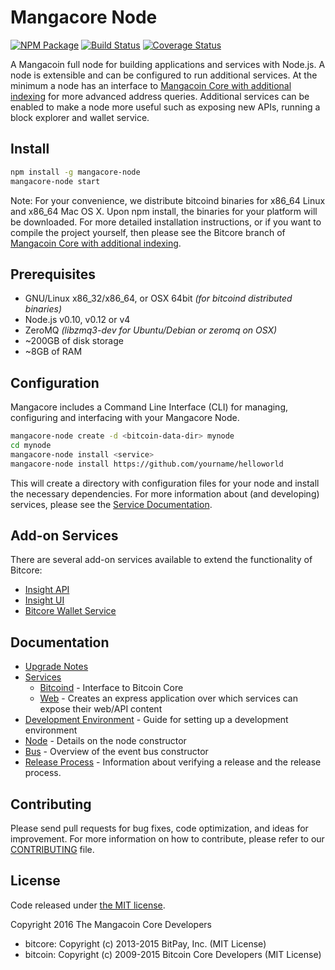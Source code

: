 Mangacore Node
============

[![NPM Package](https://img.shields.io/npm/v/mangacore-node.svg?style=flat-square)](https://www.npmjs.org/package/mangacore-node)
[![Build Status](https://img.shields.io/travis/mangacoin-project/mangacore-node.svg?branch=master&style=flat-square)](https://travis-ci.org/mangacoin-project/mangacore-node)
[![Coverage Status](https://img.shields.io/coveralls/mangacoin-project/mangacore-node.svg?style=flat-square)](https://coveralls.io/r/mangacoin-project/mangacore-node)

A Mangacoin full node for building applications and services with Node.js. A node is extensible and can be configured to run additional services. At the minimum a node has an interface to [Mangacoin Core with additional indexing](https://github.com/mangacoin-project/mangacore-mangacoin) for more advanced address queries. Additional services can be enabled to make a node more useful such as exposing new APIs, running a block explorer and wallet service.

## Install

```bash
npm install -g mangacore-node
mangacore-node start
```

Note: For your convenience, we distribute bitcoind binaries for x86_64 Linux and x86_64 Mac OS X. Upon npm install, the binaries for your platform will be downloaded. For more detailed installation instructions, or if you want to compile the project yourself, then please see the Bitcore branch of [Mangacoin Core with additional indexing](https://github.com/mangacoin-project/mangacore-mangacoin).

## Prerequisites

- GNU/Linux x86_32/x86_64, or OSX 64bit *(for bitcoind distributed binaries)*
- Node.js v0.10, v0.12 or v4
- ZeroMQ *(libzmq3-dev for Ubuntu/Debian or zeromq on OSX)*
- ~200GB of disk storage
- ~8GB of RAM

## Configuration

Mangacore includes a Command Line Interface (CLI) for managing, configuring and interfacing with your Mangacore Node.

```bash
mangacore-node create -d <bitcoin-data-dir> mynode
cd mynode
mangacore-node install <service>
mangacore-node install https://github.com/yourname/helloworld
```

This will create a directory with configuration files for your node and install the necessary dependencies. For more information about (and developing) services, please see the [Service Documentation](docs/services.md).

## Add-on Services

There are several add-on services available to extend the functionality of Bitcore:

- [Insight API](https://github.com/bitpay/insight-api)
- [Insight UI](https://github.com/bitpay/insight-ui)
- [Bitcore Wallet Service](https://github.com/bitpay/bitcore-wallet-service)

## Documentation

- [Upgrade Notes](docs/upgrade.md)
- [Services](docs/services.md)
  - [Bitcoind](docs/services/bitcoind.md) - Interface to Bitcoin Core
  - [Web](docs/services/web.md) - Creates an express application over which services can expose their web/API content
- [Development Environment](docs/development.md) - Guide for setting up a development environment
- [Node](docs/node.md) - Details on the node constructor
- [Bus](docs/bus.md) - Overview of the event bus constructor
- [Release Process](docs/release.md) - Information about verifying a release and the release process.

## Contributing

Please send pull requests for bug fixes, code optimization, and ideas for improvement. For more information on how to contribute, please refer to our [CONTRIBUTING](https://github.com/mangacoin-project/mangacore/blob/master/CONTRIBUTING.md) file.

## License

Code released under [the MIT license](https://github.com/mangacoin-project/mangacore-node/blob/master/LICENSE).

Copyright 2016 The Mangacoin Core Developers

- bitcore: Copyright (c) 2013-2015 BitPay, Inc. (MIT License)
- bitcoin: Copyright (c) 2009-2015 Bitcoin Core Developers (MIT License)
